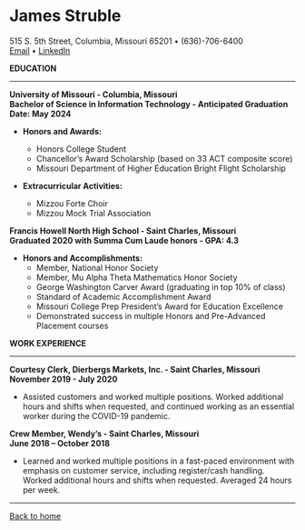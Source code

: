 # James Struble  
515 S. 5th Street, Columbia, Missouri 65201 • (636)-706-6400  
[Email](mailto:jas2hf@umsystem.edu) • [LinkedIn](https://www.linkedin.com/in/james-struble/)

**EDUCATION**
- - -
**University of Missouri - Columbia, Missouri  
Bachelor of Science in Information Technology - Anticipated Graduation Date: May 2024** 

* **Honors and Awards:**
  * Honors College Student
  * Chancellor’s Award Scholarship (based on 33 ACT composite score)
  * Missouri Department of Higher Education Bright Flight Scholarship
  
* **Extracurricular Activities:**
  * Mizzou Forte Choir
  * Mizzou Mock Trial Association

**Francis Howell North High School - Saint Charles, Missouri  
Graduated 2020 with Summa Cum Laude honors - GPA: 4.3**  

* **Honors and Accomplishments:**
  * Member, National Honor Society
  * Member, Mu Alpha Theta Mathematics Honor Society
  * George Washington Carver Award (graduating in top 10% of class)
  * Standard of Academic Accomplishment Award
  * Missouri College Prep President’s Award for Education Excellence
  * Demonstrated success in multiple Honors and Pre-Advanced Placement courses

**WORK EXPERIENCE**
- - -
**Courtesy Clerk, Dierbergs Markets, Inc. - Saint Charles, Missouri  
November 2019 - July 2020**
* Assisted customers and worked multiple positions. Worked additional hours and shifts when requested, and continued working as an essential worker during the COVID-19 pandemic.

**Crew Member, Wendy’s - Saint Charles, Missouri  
June 2018 – October 2018**
* Learned and worked multiple positions in a fast-paced environment with emphasis on customer service, including register/cash handling.  Worked additional hours and shifts when requested.  Averaged 24 hours per week.
- - -
[Back to home](https://github.com/james-struble/it-1000-midterm/blob/main/README.md)
